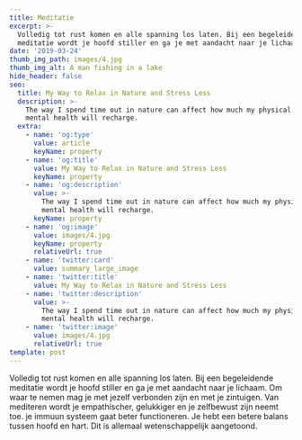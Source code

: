 ```yaml
---
title: Meditatie
excerpt: >-
  Volledig tot rust komen en alle spanning los laten. Bij een begeleidende
  meditatie wordt je hoofd stiller en ga je met aandacht naar je lichaam...
date: '2019-03-24'
thumb_img_path: images/4.jpg
thumb_img_alt: A man fishing in a lake
hide_header: false
seo:
  title: My Way to Relax in Nature and Stress Less
  description: >-
    The way I spend time out in nature can affect how much my physical and
    mental health will recharge.
  extra:
    - name: 'og:type'
      value: article
      keyName: property
    - name: 'og:title'
      value: My Way to Relax in Nature and Stress Less
      keyName: property
    - name: 'og:description'
      value: >-
        The way I spend time out in nature can affect how much my physical and
        mental health will recharge.
      keyName: property
    - name: 'og:image'
      value: images/4.jpg
      keyName: property
      relativeUrl: true
    - name: 'twitter:card'
      value: summary_large_image
    - name: 'twitter:title'
      value: My Way to Relax in Nature and Stress Less
    - name: 'twitter:description'
      value: >-
        The way I spend time out in nature can affect how much my physical and
        mental health will recharge.
    - name: 'twitter:image'
      value: images/4.jpg
      relativeUrl: true
template: post
---
```

Volledig tot rust komen en alle spanning los laten. Bij een begeleidende meditatie wordt je hoofd stiller en ga je met aandacht naar je lichaam. Om waar te nemen mag je met jezelf verbonden zijn en met je zintuigen. Van mediteren wordt je empathischer, gelukkiger en je zelfbewust zijn neemt toe. je immuun systeem gaat beter functioneren. Je hebt een betere balans tussen hoofd en hart. Dit is allemaal wetenschappelijk aangetoond.
